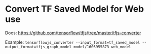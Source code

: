 # Convert TF Saved Model for Web use

Docs: https://github.com/tensorflow/tfjs/tree/master/tfjs-converter

Example: `tensorflowjs_converter --input_format=tf_saved_model --output_format=tfjs_graph_model model/1605955873 web_model`